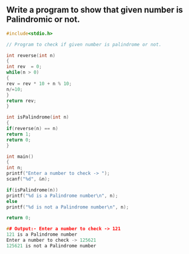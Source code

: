 ## Write a program to show that given number is Palindromic or not.
```c
#include<stdio.h>

// Program to check if given number is palindrome or not.

int reverse(int n)
{
int rev  = 0;
while(n > 0)
{
rev = rev * 10 + n % 10;
n/=10;
}
return rev;
}

int isPalindrome(int n)
{
if(reverse(n) == n)
return 1;
return 0;
}

int main()
{
int n;
printf("Enter a number to check -> ");
scanf("%d", &n);

if(isPalindrome(n))
printf("%d is a Palindrome number\n", n);
else
printf("%d is not a Palindrome number\n", n);

return 0;

## Output:- Enter a number to check -> 121
121 is a Palindrome number
Enter a number to check -> 125621
125621 is not a Palindrome number
```                                 
